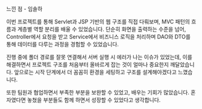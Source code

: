 느낀 점 - 임솔하

이번 프로젝트를 통해 Servlet과 JSP 기반의 웹 구조를 직접 다뤄보며, MVC 패턴의 흐름과 계층별 역할 분리를 배울 수 있었습니다. 단순히 화면을 출력하는 수준을 넘어, Controller에서 요청을 받고 Service에서 비즈니스 로직을 처리하며 DAO와 DTO를 통해 데이터를 다루는 과정을 경험할 수 있었습니다.

진행 중에 폴더 경로를 잘못 연결해서 서버 실행 시 에러가 나는 이슈가 있었는데, 이를 해결하면서 프로젝트 구조를 처음부터 올바르게 잡는 것이 얼마나 중요한지 깨달았습니다. 앞으로는 시작 단계에서 더 꼼꼼히 환경을 세팅하고 구조를 설계해야겠다고 느꼈습니다.

또한 팀원과 협업하면서 부족한 부분을 보완할 수 있었고, 배우는 기회가 많았습니다. 혼자였다면 놓쳤을 부분들도 함께 하면서 성장할 수 있었다고 생각합니다.
